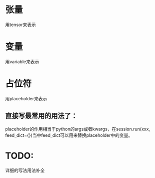 # 张量
用tensor来表示

# 变量
用variable来表示

# 占位符
用placeholder来表示


## 直接写最常用的用法了：
placeholder的作用相当于python的args或者kwargs，在session.run(xxx, feed_dict={})当中feed_dict可以用来替换placeholder中的变量。

# TODO:
详细的写法用法补全
